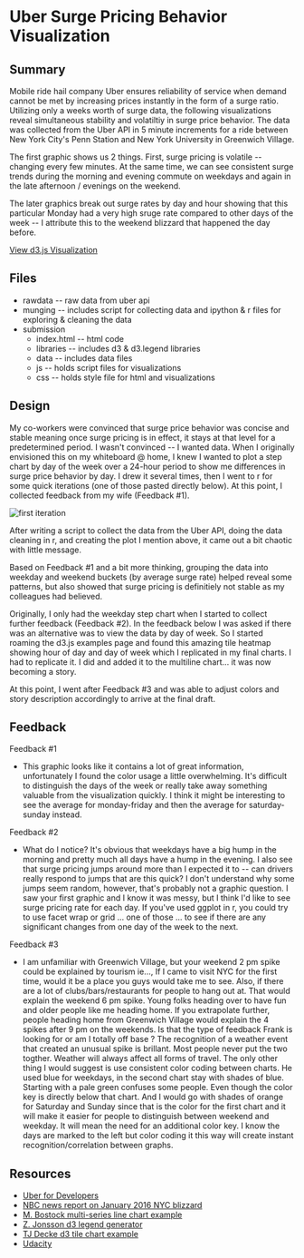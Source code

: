 Uber Surge Pricing Behavior Visualization
=========================================

Summary
-------
Mobile ride hail company Uber ensures reliability of service when demand cannot be met by increasing prices instantly in the form of a surge ratio. Utilizing only a weeks worth of surge data, the following visualizations reveal simultaneous stability and volatiltiy in surge price behavior. The data was collected from the Uber API in 5 minute increments for a ride between New York City's Penn Station and New York University in Greenwich Village.

The first graphic shows us 2 things. First, surge pricing is volatile -- changing every few minutes. At the same time, we can see consistent surge trends during the morning and evening commute on weekdays and again in the late afternoon / evenings on the weekend. 

The later graphics break out surge rates by day and hour showing that this particular Monday had a very high sruge rate compared to other days of the week -- I attribute this to the weekend blizzard that happened the day before. 

[View d3.js Visualization](https://rawgit.com/FrankRuns/Udacity/master/Visualize-Data/uber_vis/index.html)

Files
-----
* rawdata -- raw data from uber api
* munging -- includes script for collecting data and ipython & r files for exploring & cleaning the data
* submission
	* index.html -- html code
	* libraries -- includes d3 & d3.legend libraries
	* data -- includes data files
	* js -- holds script files for visualizations
	* css -- holds style file for html and visualizations

Design
------
My co-workers were convinced that surge price behavior was concise and stable meaning once surge pricing is in effect, it stays at that level for a predetermined period. I wasn't convinced -- I wanted data. When I originally envisioned this on my whiteboard @ home, I knew I wanted to plot a step chart by day of the week over a 24-hour period to show me differences in surge price behavior by day. I drew it several times, then I went to r for some quick iterations (one of those pasted directly below). At this point, I collected feedback from my wife (Feedback #1).

![first iteration](/submission/img/surgeByDate.png?raw=True)

After writing a script to collect the data from the Uber API, doing the data cleaning in r, and creating the plot I mention above, it came out a bit chaotic with little message.

Based on Feedback #1 and a bit more thinking, grouping the data into weekday and weekend buckets (by average surge rate) helped reveal some patterns, but also showed that surge pricing is definitiely not stable as my colleagues had believed. 

Originally, I only had the weekday step chart when I started to collect further feedback (Feedback #2). In the feedback below I was asked if there was an alternative was to view the data by day of week. So I started roaming the d3.js examples page and found this amazing tile heatmap showing hour of day and day of week which I replicated in my final charts. I had to replicate it. I did and added it to the multiline chart... it was now becoming a story. 

At this point, I went after Feedback #3 and was able to adjust colors and story description accordingly to arrive at the final draft. 

Feedback
--------
Feedback #1
* This graphic looks like it contains a lot of great information, unfortunately I found the color usage a little overwhelming. It's difficult to distinguish the days of the week or really take away something valuable from the visualization quickly. I think it might be interesting to see the average for monday-friday and then the average for saturday-sunday instead. 

Feedback #2
* What do I notice? It's obvious that weekdays have a big hump in the morning and pretty much all days have a hump in the evening. I also see that surge pricing jumps around more than I expected it to -- can drivers really respond to jumps that are this quick? I don't understand why some jumps seem random, however, that's probably not a graphic question. I saw your first graphic and I know it was messy, but I think I'd like to see surge pricing rate for each day. If you've used ggplot in r, you could try to use facet wrap or grid ... one of those ... to see if there are any significant changes from one day of the week to the next.  


Feedback #3
* I am unfamiliar with Greenwich Village, but your weekend 2 pm spike could be explained by tourism ie..., If I came to visit NYC for the first time, would it be a place you guys would take me to see. Also, if there are a lot of clubs/bars/restaurants for people to hang out at. That would explain the weekend 6 pm spike. Young folks heading over to have fun and older people like me heading home. If you extrapolate further, people heading home from Greenwich Village would explain the 4 spikes after 9 pm on the weekends. Is that the type of feedback Frank is looking for or am I totally off base ? The recognition of a weather event that created an unusual spike is brillant. Most people never put the two togther. Weather will always affect all forms of travel. The only other thing I would suggest is use consistent color coding between charts. He used blue for weekdays, in the second chart stay with shades of blue. Starting with a pale green confuses some people. Even though the color key is directly below that chart. And I would go with shades of orange for Saturday and Sunday since that is the color for the first chart and it will make it easier for people to distinguish between weekend and weekday. It will mean the need for an additional color key. I know the days are marked to the left but color coding it this way will create instant recognition/correlation between graphs.

Resources
---------
* [Uber for Developers](https://developer.uber.com/)
* [NBC news report on January 2016 NYC blizzard](http://www.nbcnewyork.com/news/local/NYC-2016-Blizzard-Record-Snowfall-Historic-Snowstorm-Shuts-Down-Transit-Travel-Ban-Plows-366340361.html)
* [M. Bostock multi-series line chart example](http://bl.ocks.org/mbostock/3884955)
* [Z. Jonsson d3 legend generator](https://gist.github.com/ZJONSSON/3918369)
* [TJ Decke d3 tile chart example](http://bl.ocks.org/tjdecke/5558084)
* [Udacity](https://www.udacity.com)
